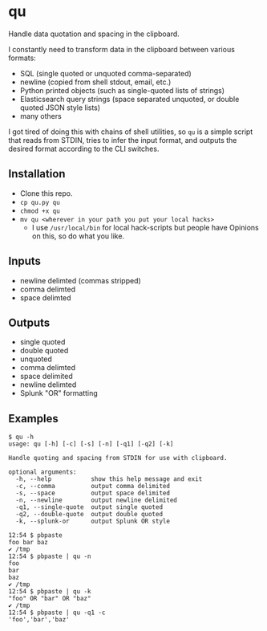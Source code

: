 # qu
Handle data quotation and spacing in the clipboard.

I constantly need to transform data in the clipboard between various formats:

- SQL (single quoted or unquoted comma-separated)
- newline (copied from shell stdout, email, etc.)
- Python printed objects (such as single-quoted lists of strings)
- Elasticsearch query strings (space separated unquoted, or double quoted JSON style lists)
- many others

I got tired of doing this with chains of shell utilities, so `qu` is a simple script that reads from STDIN, tries to infer the input format, and outputs the desired format according to the CLI switches.

## Installation
- Clone this repo.
- `cp qu.py qu`
- `chmod +x qu`
- `mv qu <wherever in your path you put your local hacks>`
  - I use `/usr/local/bin` for local hack-scripts but people have Opinions on this, so do what you like.

## Inputs
- newline delimted (commas stripped)
- comma delimted
- space delimted

## Outputs
- single quoted
- double quoted
- unquoted
- comma delimted
- space delimited
- newline delimted
- Splunk "OR" formatting

## Examples
```
$ qu -h
usage: qu [-h] [-c] [-s] [-n] [-q1] [-q2] [-k]

Handle quoting and spacing from STDIN for use with clipboard.

optional arguments:
  -h, --help           show this help message and exit
  -c, --comma          output comma delimited
  -s, --space          output space delimited
  -n, --newline        output newline delimited
  -q1, --single-quote  output single quoted
  -q2, --double-quote  output double quoted
  -k, --splunk-or      output Splunk OR style
```

```
12:54 $ pbpaste
foo bar baz
✔ /tmp
12:54 $ pbpaste | qu -n
foo
bar
baz
✔ /tmp
12:54 $ pbpaste | qu -k
"foo" OR "bar" OR "baz"
✔ /tmp
12:54 $ pbpaste | qu -q1 -c
'foo','bar','baz'
```
